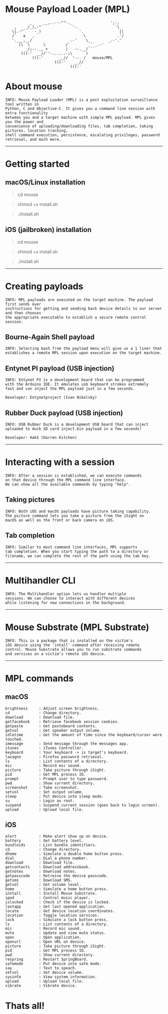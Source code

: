 # Mouse Payload Loader (MPL)

               _     __,..---""-._                 ';-,
        ,    _/_),-"`             '-.                `\
       \|.-"`    -_)                 '.                ||
       /`   a   ,                      \              .'/
       '.___,__/                 .-'    \_        _.-'.'
          |\  \      \         /`        _``_.-'
             _/;--._, >        |   --.__/ ``
           (((-'  __//`'-......-;\      )
                (((-'       __//  '--. /   mouse/MPL
                          (((-'    __//
                                 (((-'

# About mouse

    INFO: Mouse Payload Loader (MPL) is a post exploitation surveillance tool written in 
    Python, C and Objective-C. It gives you a command line session with extra functionality 
    between you and a target machine with simple MPL payload. MPL gives you the power and 
    convenience of uploading/downloading files, tab completion, taking pictures, location tracking, 
    shell command execution, persistence, escalating privileges, password retrieval, and much more.
  
***
    
# Getting started

## macOS/Linux installation

> cd mouse

> chmod +x install.sh

> ./install.sh

## iOS (jailbroken) installation

> cd mouse

> chmod +x install.sh

> ./install.sh

***

# Creating payloads

    INFO: MPL payloads are executed on the target machine. The payload first sends over 
    instructions for getting and sending back device details to our server and then chooses 
    the appropriate executable to establish a secure remote control session.

## Bourne-Again Shell payload

    INFO: Selecting bash from the payload menu will give us a 1 liner that 
    establishes a remote MPL session upon execution on the target machine.
    
## Entynet PI payload (USB injection)

    INFO: Entynet PI is a development board that can be programmed 
    with the Arduino IDE. It emulates usb keyboard strokes extremely 
    fast and can inject the MPL payload just in a few seconds.
    
    Developer: Entynetproject (Ivan Nikolsky)

## Rubber Duck payload (USB injection)

    INFO: USB Rubber Duck is a development USB board that can inject 
    uploaded to duck SD card inject.bin payload in a few seconds!
    
    Developer: Hak5 (Darren Kitchen)
    
***

# Interacting with a session

    INFO: After a session is established, we can execute commands 
    on that device through the MPL command line interface. 
    We can show all the available commands by typing "help".
    
## Taking pictures

    INFO: Both iOS and macOS payloads have picture taking capability. 
    The picture command lets you take a picture from the iSight on 
    macOS as well as the front or back camera on iOS.
    
## Tab completion

    INFO: Similar to most command line interfaces, MPL supports 
    tab completion. When you start typing the path to a directory or 
    filename, we can complete the rest of the path using the tab key.

***

# Multihandler CLI

    INFO: The Multihandler option lets us handler multiple 
    sessions. We can choose to interact with different devices 
    while listening for new connections in the background.
    
***

# Mouse Substrate (MPL Substrate)

    INFO: This is a package that is installed on the victim's 
    iOS device using the 'intall' command after receiving remote 
    control. Mouse Substrate allows you to run substrate commands 
    and services on a victim’s remote iOS device.

***
    
# MPL commands

## macOS

    brightness     : Adjust screen brightness.
    cd             : Change directory.
    download       : Download file.
    getfacebook    : Retrieve facebook session cookies.
    getpaste       : Get pasteboard contents.
    getvol         : Get speaker output volume.
    idletime       : Get the amount of time since the keyboard/cursor were touched.
    imessage       : Send message through the messages app.
    itunes         : iTunes Controller.
    keyboard       : Your keyboard -> is target's keyboard.
    lazagne        : Firefox password retrieval.
    ls             : List contents of a directory.
    mic            : Record mic sound.
    picture        : Take picture through iSight.
    pid            : Get MPL process ID.
    prompt         : Prompt user to type password.
    pwd            : Show current directory.
    screenshot     : Take screenshot.
    setvol         : Set output volume.
    sleep          : Put device into sleep mode.
    su             : Login as root.
    suspend        : Suspend current session (goes back to login screen).
    upload         : Upload local file.

## iOS

    alert          : Make alert show up on device.
    battery        : Get battery level.
    bundleids      : List bundle identifiers.
    cd             : Change directory.
    dhome          : Simulate a double home button press.
    dial           : Dial a phone number.
    download       : Download file.
    getcontacts    : Download addressbook.
    getnotes       : Download notes.
    getpasscode    : Retreive the device passcode.
    getsms         : Download SMS.
    getvol         : Get volume level.
    home           : Simulate a home button press.
    install        : Install Mouse Substrate.
    ipod           : Control music player.
    islocked       : Check if the device is locked.
    lastapp        : Get last opened application.
    locate         : Get device location coordinates.
    location       : Toggle location services.
    lock           : Simulate a lock button press.
    ls             : List contents of a directory.
    mic            : Record mic sound.
    mute           : Update and view mute status.
    open           : Open application.
    openurl        : Open URL on device.
    picture        : Take picture through iSight.
    pid            : Get MPL process ID.
    pwd            : Show current directory.
    respring       : Restart SpringBoard.
    safemode       : Put device into safe mode.
    say            : Text to speach.
    setvol         : Set device volume.
    sysinfo        : View system information.
    upload         : Upload local file.
    vibrate        : Vibrate device.

# Thats all!

